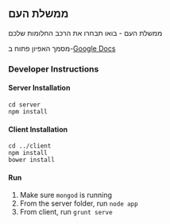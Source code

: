 ## ממשלת העם

ממשלת העם - בואו תבחרו את הרכב החלומות שלכם

מסמך האפיון פתוח ב-[Google Docs](https://docs.google.com/document/d/1lYLlI-vkl-UEw7gLVxJds1L4JbiwyT2v15X2V1rtfWI/edit)


### Developer Instructions
#### Server Installation

    cd server
    npm install

#### Client Installation

    cd ../client
    npm install
    bower install

#### Run
1. Make sure `mongod` is running
1. From the server folder, run `node app`
1. From client, run `grunt serve`